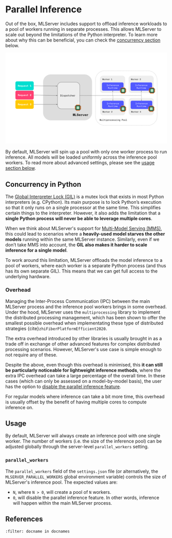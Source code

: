 # Parallel Inference

Out of the box, MLServer includes support to offload inference workloads to a
pool of workers running in separate processes.
This allows MLServer to scale out beyond the limitations of the Python
interpreter.
To learn more about why this can be beneficial, you can check the [concurrency
section](#concurrency-in-python) below.

![](../assets/parallel-inference.svg)

By default, MLServer will spin up a pool with only one worker process to run
inference.
All models will be loaded uniformly across the inference pool workers.
To read more about advanced settings, please see the [usage section
below](#usage).

## Concurrency in Python

The [Global Interpreter Lock
(GIL)](https://wiki.python.org/moin/GlobalInterpreterLock) is a mutex lock that
exists in most Python interpreters (e.g. CPython).
Its main purpose is to lock Python’s execution so that it only runs on a single
processor at the same time.
This simplifies certain things to the interpreter.
However, it also adds the limitation that a **single Python process will never
be able to leverage multiple cores**.

When we think about MLServer's support for [Multi-Model Serving
(MMS)](../examples/mms/README.md), this could lead to scenarios where a
**heavily-used model starves the other models** running within the same
MLServer instance.
Similarly, even if we don’t take MMS into account, the **GIL also makes it harder
to scale inference for a single model**.

To work around this limitation, MLServer offloads the model inference to a pool
of workers, where each worker is a separate Python process (and thus has its
own separate GIL).
This means that we can get full access to the underlying hardware.

### Overhead

Managing the Inter-Process Communication (IPC) between the main MLServer
process and the inference pool workers brings in some overhead.
Under the hood, MLServer uses the `multiprocessing` library to implement the
distributed processing management, which has been shown to offer the smallest
possible overhead when implementating these type of distributed strategies
{cite}`zhiFiberPlatformEfficient2020`.

The extra overhead introduced by other libraries is usually brought in as a
trade off in exchange of other advanced features for complex distributed
processing scenarios.
However, MLServer's use case is simple enough to not require any of these.

Despite the above, even though this overhead is minimised, this **it can still
be particularly noticeable for lightweight inference methods**, where the extra
IPC overhead can take a large percentage of the overall time.
In these cases (which can only be assessed on a model-by-model basis), the user
has the option to [disable the parallel inference feature](#usage).

For regular models where inference can take a bit more time, this overhead is
usually offset by the benefit of having multiple cores to compute inference on.

## Usage

By default, MLServer will always create an inference pool with one single
worker.
The number of workers (i.e. the size of the inference pool) can be adjusted
globally through the server-level `parallel_workers` setting.

### `parallel_workers`

The `parallel_workers` field of the `settings.json` file (or alternatively, the
`MLSERVER_PARALLEL_WORKERS` global environment variable) controls the size of
MLServer's inference pool.
The expected values are:

- `N`, where `N > 0`, will create a pool of `N` workers.
- `0`, will disable the parallel inference feature.
  In other words, inference will happen within the main MLServer process.

## References

```{bibliography}
:filter: docname in docnames
```
